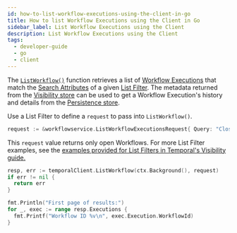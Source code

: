 ```yaml
---
id: how-to-list-workflow-executions-using-the-client-in-go
title: How to list Workflow Executions using the Client in Go
sidebar_label: List Workflow Executions using the Client
description: List Workflow Executions using the Client
tags:
  - developer-guide
  - go
  - client
---
```


The [`ListWorkflow()`](https://pkg.go.dev/go.temporal.io/sdk/client#Client.ListWorkflow) function retrieves a list of [Workflow Executions](/concepts/what-is-a-workflow-execution) that match the [Search Attributes](/concepts/what-is-a-search-attribute) of a given [List Filter](/concepts/what-is-a-list-filter).
The metadata returned from the [Visibility store](/concepts/what-is-visibility) can be used to get a Workflow Execution's history and details from the [Persistence store](/concepts/what-is-a-temporal-cluster#persistence).

Use a List Filter to define a `request` to pass into `ListWorkflow()`.

```go
request := &workflowservice.ListWorkflowExecutionsRequest{ Query: "CloseTime = missing" }
```

This `request` value returns only open Workflows.
For more List Filter examples, see the [examples provided for List Filters in Temporal's Visibility guide.](/concepts/what-is-a-list-filter#list-filter-examples)

```go
resp, err := temporalClient.ListWorkflow(ctx.Background(), request)
if err != nil {
  return err
}

fmt.Println("First page of results:")
for _, exec := range resp.Executions {
  fmt.Printf("Workflow ID %v\n", exec.Execution.WorkflowId)
}
```
